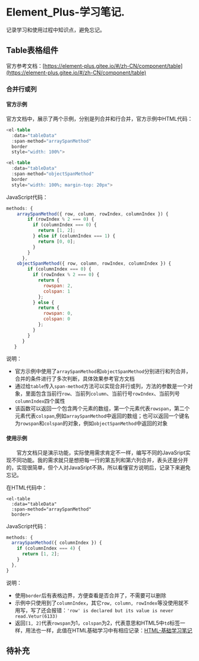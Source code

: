 # Element_Plus-学习笔记.
记录学习和使用过程中知识点，避免忘记。
## Table表格组件
官方参考文档：[https://element-plus.gitee.io/#/zh-CN/component/table](https://element-plus.gitee.io/#/zh-CN/component/table)

### 合并行或列
#### 官方示例
官方文档中，展示了两个示例，分别是列合并和行合并，官方示例中HTML代码：
```v
<el-table
  :data="tableData"
  :span-method="arraySpanMethod"
  border
  style="width: 100%">

<el-table
  :data="tableData"
  :span-method="objectSpanMethod"
  border
  style="width: 100%; margin-top: 20px">
```
JavaScript代码：
```js
methods: {
    arraySpanMethod({ row, column, rowIndex, columnIndex }) {
        if (rowIndex % 2 === 0) {
          if (columnIndex === 0) {
            return [1, 2];
          } else if (columnIndex === 1) {
            return [0, 0];
          }
        }
      },
    objectSpanMethod({ row, column, rowIndex, columnIndex }) {
        if (columnIndex === 0) {
          if (rowIndex % 2 === 0) {
            return {
              rowspan: 2,
              colspan: 1
            };
          } else {
            return {
              rowspan: 0,
              colspan: 0
            };
          }
        }
      }
   }
```
说明：
- 官方示例中使用了`arraySpanMethod`和`objectSpanMethod`分别进行和列合并，合并的条件进行了多次判断，具体效果参考官方文档
- 通过给`table`传入`span-method`方法可以实现合并行或列，方法的参数是一个对象，里面包含当前行`row`、当前列`column`、当前行号`rowIndex`、当前列号`columnIndex`四个属性
- 该函数可以返回一个包含两个元素的数组，第一个元素代表`rowspan`，第二个元素代表`colspan`,例如`arraySpanMethod`中返回的数组；也可以返回一个键名为`rowspan`和`colspan`的对象，例如`objectSpanMethod`中返回的对象

#### 使用示例
&#8195;&#8195;官方文档只是演示功能，实际使用需求肯定不一样，编写不同的JavaSript实现不同功能。我的需求就只是想把每一行的第五列和第六列合并，表头还是分开的，实现很简单，但个人对JavaSript不熟，所以看懂官方说明后，记录下来避免忘记。

在HTML代码中：
```
<el-table
  :data="tableData"
  :span-method="arraySpanMethod"
  border>
```
JavaScript代码：
```js
methods: {
  arraySpanMethod({ columnIndex }) {
    if (columnIndex === 4) {
      return [1, 2];
    }
  },
}
```
说明：
- 使用`border`后有表格边界，方便查看是否合并了，不需要可以删除
- 示例中只使用到了`columnIndex`，其它`row, column, rowIndex`等没使用就不用写，写了还会报错：`'row' is declared but its value is never read.Vetur(6133)`
- 返回`[1, 2]`代表`rowspan`为1，`colspan`为2，代表意思和HTML5中`td`标签一样，用法也一样，此值在HTML基础学习中有相应记录：[HTML-基础学习笔记](https://ebook.big1000.com/08-Python/07-Python_Flask/11-HTML-%E5%9F%BA%E7%A1%80%E5%AD%A6%E4%B9%A0%E7%AC%94%E8%AE%B0.html?h=rowspan)

## 待补充

